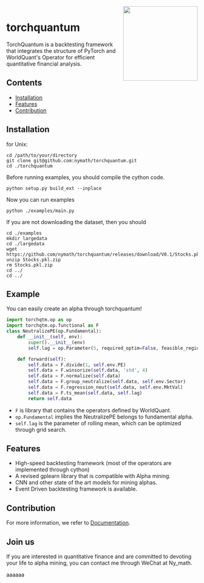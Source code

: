 <img src="https://github.com/nymath/torchquantum/blob/main/src/fig/logo.png" align="right" width="196" />

# torchquantum

TorchQuantum is a backtesting framework that integrates
the structure of PyTorch and WorldQuant's Operator for
efficient quantitative financial analysis.

## Contents

- [Installation](#installation)
- [Features](#features)
- [Contribution](#contribution)

## Installation

for Unix:

```shell
cd /path/to/your/directory
git clone git@github.com:nymath/torchquantum.git
cd ./torchquantum
```

Before running examples, you should compile the cython code.

```shell
python setup.py build_ext --inplace
```

Now you can run examples

```shell
python ./examples/main.py
```

If you are not downloading the dataset, then you should

```shell
cd ./examples
mkdir largedata
cd ./largedata
wget https://github.com/nymath/torchquantum/releases/download/V0.1/Stocks.pkl.zip
unzip Stocks.pkl.zip
rm Stocks.pkl.zip
cd ../
cd ../
```

## Example

You can easily create an alpha through torchquantum!

```python
import torchqtm.op as op
import torchqtm.op.functional as F
class NeutralizePE(op.Fundamental):
    def __init__(self, env):
        super().__init__(env)
        self.lag = op.Parameter(5, required_optim=False, feasible_region=None)

    def forward(self):
        self.data = F.divide(1, self.env.PE)
        self.data = F.winsorize(self.data, 'std', 4)
        self.data = F.normalize(self.data)
        self.data = F.group_neutralize(self.data, self.env.Sector)
        self.data = F.regression_neut(self.data, self.env.MktVal)
        self.data = F.ts_mean(self.data, self.lag)
        return self.data
```
- `F` is library that contains the operators defined by WorldQuant.
- `op.Fundamental` implies the NeutralizePE belongs to fundamental alpha.
- `self.lag` is the parameter of rolling mean, which can be optimized through grid search.




## Features

- High-speed backtesting framework (most of the operators are implemented through cython)
- A revised gplearn library that is compatible with Alpha mining.
- CNN and other state of the art models for mining alphas.
- Event Driven backtesting framework is available.

## Contribution

For more information, we refer to [Documentation](https://nymath.github.io/torchquantum/navigate).


## Join us

If you are interested in quantitative finance and are committed to devoting 
your life to alpha mining, you can contact me through WeChat at Ny_math.

aaaaaa

